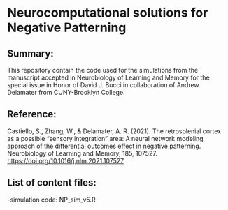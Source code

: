 # Neurocomputational solutions for Negative Patterning

## Summary:
This repository contain the code used for the simulations from the manuscript accepted in Neurobiology of Learning and Memory for the special issue in Honor of David J. Bucci in collaboration of Andrew Delamater from CUNY-Brooklyn College.

## Reference:
Castiello, S., Zhang, W., & Delamater, A. R. (2021). The retrosplenial cortex as a possible “sensory integration” area: A neural network modeling approach of the differential outcomes effect in negative patterning. Neurobiology of Learning and Memory, 185, 107527. https://doi.org/10.1016/j.nlm.2021.107527

## List of content files:
-simulation code: NP_sim_v5.R
